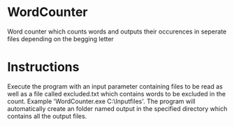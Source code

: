 # WordCounter
Word counter which counts words and outputs their occurences in seperate files depending on the begging letter

# Instructions
Execute the program with an input parameter containing files to be read as well as a file called excluded.txt which contains words to be excluded in the count.
Example 'WordCounter.exe C:\Inputfiles'.
The program will automatically create an folder named output in the specified directory which contains all the output files. 
